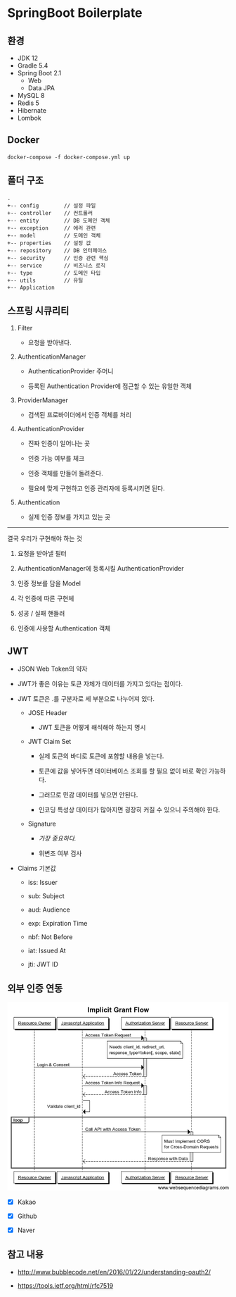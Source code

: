 # SpringBoot Boilerplate


## 환경
* JDK 12
* Gradle 5.4
* Spring Boot 2.1
  * Web
  * Data JPA
* MySQL 8
* Redis 5
* Hibernate
* Lombok


## Docker
```
docker-compose -f docker-compose.yml up
```


## 폴더 구조
```
.
+-- config        // 설정 파일
+-- controller    // 컨트롤러
+-- entity        // DB 도메인 객체
+-- exception     // 에러 관련
+-- model         // 도메인 객체
+-- properties    // 설정 값
+-- repository    // DB 인터페이스
+-- security      // 인증 관련 핵심
+-- service       // 비즈니스 로직
+-- type          // 도메인 타입
+-- utils         // 유틸
+-- Application
```


## 스프링 시큐리티

1. Filter

    * 요청을 받아낸다.

2. AuthenticationManager

    * AuthenticationProvider 주머니
    
    * 등록된 Authentication Provider에 접근할 수 있는 유일한 객체

3. ProviderManager

    * 검색된 프로바이더에서 인증 객체를 처리

4. AuthenticationProvider
    
    * 진짜 인증이 일어나는 곳
    
    * 인증 가능 여부를 체크
    
    * 인증 객체를 만들어 돌려준다.
     
    * 필요에 맞게 구현하고 인증 관리자에 등록시키면 된다.

5. Authentication

    * 실제 인증 정보를 가지고 있는 곳

---

결국 우리가 구현해야 하는 것

1. 요청을 받아낼 필터

2. AuthenticationManager에 등록시킬 AuthenticationProvider

3. 인증 정보를 담을 Model

4. 각 인증에 따른 구현체

5. 성공 / 실패 핸들러

6. 인증에 사용할 Authentication 객체


## JWT

* JSON Web Token의 약자

* JWT가 좋은 이유는 토큰 자체가 데이터를 가지고 있다는 점이다.

* JWT 토큰은 .를 구분자로 세 부분으로 나누어져 있다.

    * JOSE Header
    
        * JWT 토큰을 어떻게 해석해야 하는지 명시 
    
    * JWT Claim Set
    
        * 실제 토큰의 바디로 토큰에 포함할 내용을 넣는다.
        
        * 토큰에 값을 넣어두면 데이터베이스 조회를 할 필요 없이 바로 확인 가능하다.
        
        * 그러므로 민감 데이터를 넣으면 안된다.
        
        * 인코딩 특성상 데이터가 많아지면 굉장히 커질 수 있으니 주의해야 한다.   
    
    * Signature
    
        * *가장 중요하다.*
        
        * 위변조 여부 검사
    
* Claims 기본값

    * iss: Issuer

    * sub: Subject

    * aud: Audience

    * exp: Expiration Time

    * nbf: Not Before

    * iat: Issued At

    * jti: JWT ID

## 외부 인증 연동 

![Implicit Grant Flow](assets/implicit_grant_flow.png)

* [x] Kakao

* [x] Github

* [x] Naver


## 참고 내용

* http://www.bubblecode.net/en/2016/01/22/understanding-oauth2/

* https://tools.ietf.org/html/rfc7519
